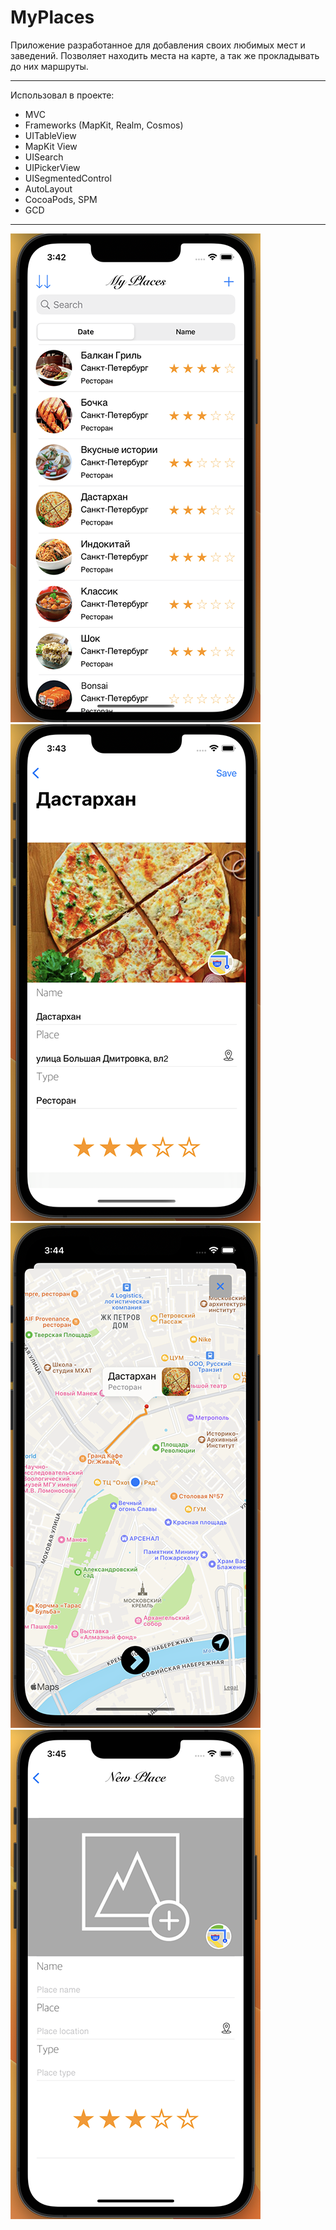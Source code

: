 # MyPlaces
Приложение разработанное для добавления своих любимых мест и заведений.
Позволяет находить места на карте, а так же прокладывать до них маршруты. 
 
 ---
 Использовал в проекте:

* MVC
* Frameworks (MapKit, Realm, Cosmos) 
* UITableView
* MapKit View
* UISearch
* UIPickerView
* UISegmentedControl
* AutoLayout
* CocoaPods, SPM
* GCD

---
![mainVC](https://github.com/AlexKolch/MyPlaces/blob/Main_develop/Screen/1.%20mainVCaa.png)
![SecondVC](https://github.com/AlexKolch/MyPlaces/blob/Main_develop/Screen/2.%20SecondVC.png)
![ThirdVC](https://github.com/AlexKolch/MyPlaces/blob/Main_develop/Screen/3.%20ThirdVC.png)
![NewPlaceVC](https://github.com/AlexKolch/MyPlaces/blob/Main_develop/Screen/4.%20NewPlaceVC.png)
